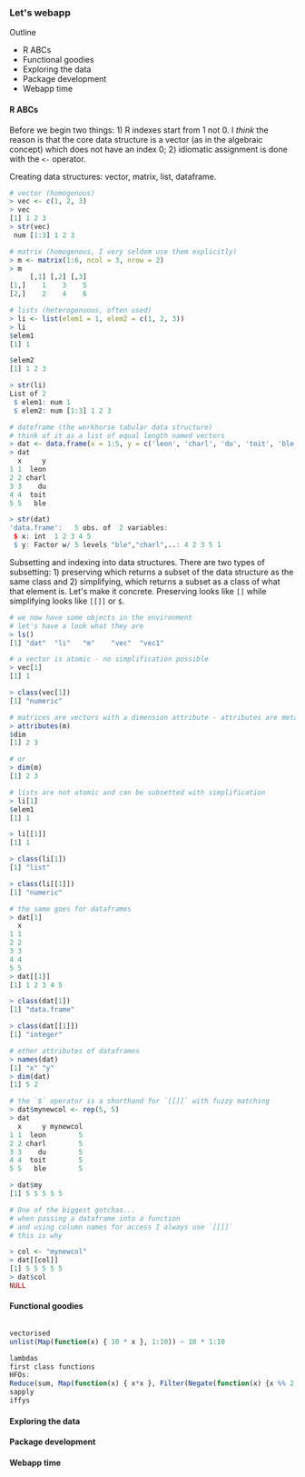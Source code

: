 
### Let's webapp

Outline
* R ABCs
* Functional goodies
* Exploring the data
* Package development
* Webapp time

#### R ABCs

Before we begin two things: 1) R indexes start from 1 not 0. I _think_ the reason is that the core data structure is a vector (as in the algebraic concept) which does not have an index 0; 2) idiomatic assignment is done with the `<-` operator.

Creating data structures: vector, matrix, list, dataframe.

```r
# vector (homogenous)
> vec <- c(1, 2, 3)
> vec
[1] 1 2 3
> str(vec)
 num [1:3] 1 2 3

# matrix (homogenous, I very seldom use them explicitly)
> m <- matrix(1:6, ncol = 3, nrow = 2)
> m
     [,1] [,2] [,3]
[1,]    1    3    5
[2,]    2    4    6

# lists (heterogenuous, often used)
> li <- list(elem1 = 1, elem2 = c(1, 2, 3))
> li
$elem1
[1] 1

$elem2
[1] 1 2 3

> str(li)
List of 2
 $ elem1: num 1
 $ elem2: num [1:3] 1 2 3

# dateframe (the workhorse tabular data structure)
# think of it as a list of equal length named vectors
> dat <- data.frame(x = 1:5, y = c('leon', 'charl', 'du', 'toit', 'ble'))
> dat
  x     y
1 1  leon
2 2 charl
3 3    du
4 4  toit
5 5   ble

> str(dat)
'data.frame':   5 obs. of  2 variables:
 $ x: int  1 2 3 4 5
 $ y: Factor w/ 5 levels "ble","charl",..: 4 2 3 5 1
```

Subsetting and indexing into data structures. There are two types of subsetting: 1) preserving which returns a subset of the data structure as the same class and 2) simplifying, which returns a subset as a class of what that element is. Let's make it concrete. Preserving looks like `[]` while simplifying looks like `[[]]` or `$`.

```r
# we now have some objects in the environment
# let's have a look what they are
> ls()
[1] "dat"  "li"   "m"    "vec"  "vec1"

# a vector is atomic - no simplification possible
> vec[1]
[1] 1

> class(vec[1])
[1] "numeric"

# matrices are vectors with a dimension attribute - attributes are metadata
> attributes(m)
$dim
[1] 2 3

# or
> dim(m)
[1] 2 3

# lists are not atomic and can be subsetted with simplification
> li[1]
$elem1
[1] 1

> li[[1]]
[1] 1

> class(li[1])
[1] "list"

> class(li[[1]])
[1] "numeric"

# the same goes for dataframes
> dat[1]
  x
1 1
2 2
3 3
4 4
5 5
> dat[[1]]
[1] 1 2 3 4 5

> class(dat[1])
[1] "data.frame"

> class(dat[[1]])
[1] "integer"

# other attributes of dataframes
> names(dat)
[1] "x" "y"
> dim(dat)
[1] 5 2

# the `$` operator is a shorthand for `[[]]` with fuzzy matching
> dat$mynewcol <- rep(5, 5)
> dat
  x     y mynewcol
1 1  leon        5
2 2 charl        5
3 3    du        5
4 4  toit        5
5 5   ble        5

> dat$my
[1] 5 5 5 5 5

# One of the biggest gotchas...
# when passing a dataframe into a function
# and using column names for access I always use `[[]]`
# this is why

> col <- "mynewcol"
> dat[[col]]
[1] 5 5 5 5 5
> dat$col
NULL

```

#### Functional goodies

```r

vectorised
unlist(Map(function(x) { 10 * x }, 1:10)) ~ 10 * 1:10

lambdas
first class functions
HFOs:
Reduce(sum, Map(function(x) { x*x }, Filter(Negate(function(x) {x %% 2 == 0}), 1:100)))
sapply
iffys

```

#### Exploring the data


#### Package development


#### Webapp time

